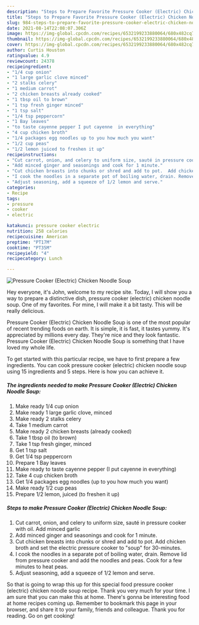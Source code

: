 ```yaml
---
description: "Steps to Prepare Favorite Pressure Cooker (Electric) Chicken Noodle Soup"
title: "Steps to Prepare Favorite Pressure Cooker (Electric) Chicken Noodle Soup"
slug: 984-steps-to-prepare-favorite-pressure-cooker-electric-chicken-noodle-soup
date: 2021-08-14T22:08:07.306Z
image: https://img-global.cpcdn.com/recipes/6532199233880064/680x482cq70/pressure-cooker-electric-chicken-noodle-soup-recipe-main-photo.jpg
thumbnail: https://img-global.cpcdn.com/recipes/6532199233880064/680x482cq70/pressure-cooker-electric-chicken-noodle-soup-recipe-main-photo.jpg
cover: https://img-global.cpcdn.com/recipes/6532199233880064/680x482cq70/pressure-cooker-electric-chicken-noodle-soup-recipe-main-photo.jpg
author: Curtis Houston
ratingvalue: 4.9
reviewcount: 24378
recipeingredient:
- "1/4 cup onion"
- "1 large garlic clove minced"
- "2 stalks celery"
- "1 medium carrot"
- "2 chicken breasts already cooked"
- "1 tbsp oil to brown"
- "1 tsp fresh ginger minced"
- "1 tsp salt"
- "1/4 tsp peppercorn"
- "1 Bay leaves"
- "to taste cayenne pepper I put cayenne  in everything"
- "4 cup chicken broth"
- "1/4 packages egg noodles up to you how much you want"
- "1/2 cup peas"
- "1/2 lemon juiced to freshen it up"
recipeinstructions:
- "Cut carrot, onion, and celery to uniform size, sauté in pressure cooker with oil. Add minced garlic"
- "Add minced ginger and seasonings and cook for 1 minute."
- "Cut chicken breasts into chunks or shred and add to pot.  Add chicken broth and set the electric pressure cooker to &#34;soup&#34; for 30-minutes."
- "I cook the noodles in a separate pot of boiling water, drain. Remove lid from pressure cooker and add the noodles and peas. Cook for a few minutes to heat peas."
- "Adjust seasoning, add a squeeze of 1/2 lemon and serve."
categories:
- Recipe
tags:
- pressure
- cooker
- electric

katakunci: pressure cooker electric 
nutrition: 258 calories
recipecuisine: American
preptime: "PT17M"
cooktime: "PT35M"
recipeyield: "4"
recipecategory: Lunch

---
```



![Pressure Cooker (Electric) Chicken Noodle Soup](https://img-global.cpcdn.com/recipes/6532199233880064/680x482cq70/pressure-cooker-electric-chicken-noodle-soup-recipe-main-photo.jpg)

Hey everyone, it's John, welcome to my recipe site. Today, I will show you a way to prepare a distinctive dish, pressure cooker (electric) chicken noodle soup. One of my favorites. For mine, I will make it a bit tasty. This will be really delicious.



Pressure Cooker (Electric) Chicken Noodle Soup is one of the most popular of recent trending foods on earth. It is simple, it is fast, it tastes yummy. It's appreciated by millions every day. They're nice and they look fantastic. Pressure Cooker (Electric) Chicken Noodle Soup is something that I have loved my whole life.


To get started with this particular recipe, we have to first prepare a few ingredients. You can cook pressure cooker (electric) chicken noodle soup using 15 ingredients and 5 steps. Here is how you can achieve it.

<!--inarticleads1-->

##### The ingredients needed to make Pressure Cooker (Electric) Chicken Noodle Soup:

1. Make ready 1/4 cup onion
1. Make ready 1 large garlic clove, minced
1. Make ready 2 stalks celery
1. Take 1 medium carrot
1. Make ready 2 chicken breasts (already cooked)
1. Take 1 tbsp oil (to brown)
1. Take 1 tsp fresh ginger, minced
1. Get 1 tsp salt
1. Get 1/4 tsp peppercorn
1. Prepare 1 Bay leaves
1. Make ready to taste cayenne pepper (I put cayenne  in everything)
1. Take 4 cup chicken broth
1. Get 1/4 packages egg noodles (up to you how much you want)
1. Make ready 1/2 cup peas
1. Prepare 1/2 lemon, juiced (to freshen it up)




<!--inarticleads2-->

##### Steps to make Pressure Cooker (Electric) Chicken Noodle Soup:

1. Cut carrot, onion, and celery to uniform size, sauté in pressure cooker with oil. Add minced garlic
1. Add minced ginger and seasonings and cook for 1 minute.
1. Cut chicken breasts into chunks or shred and add to pot.  Add chicken broth and set the electric pressure cooker to &#34;soup&#34; for 30-minutes.
1. I cook the noodles in a separate pot of boiling water, drain. Remove lid from pressure cooker and add the noodles and peas. Cook for a few minutes to heat peas.
1. Adjust seasoning, add a squeeze of 1/2 lemon and serve.




So that is going to wrap this up for this special food pressure cooker (electric) chicken noodle soup recipe. Thank you very much for your time. I am sure that you can make this at home. There's gonna be interesting food at home recipes coming up. Remember to bookmark this page in your browser, and share it to your family, friends and colleague. Thank you for reading. Go on get cooking!
